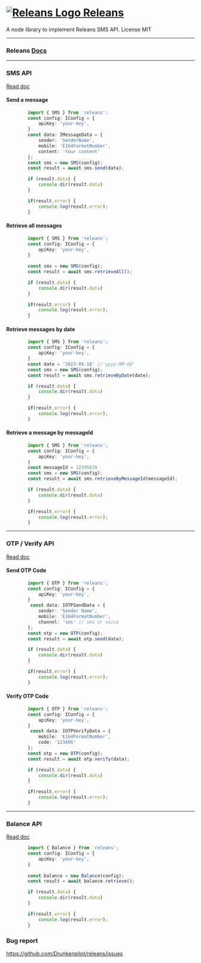 # [![Releans Logo](https://releans.com/img/logos/logo-57.png) Releans](https://releans.com/)
A node library to implement Releans SMS API.
License MIT

***

### Releans [Docs](https://docs.releans.com/)

***

### SMS API
[Read doc](https://docs.releans.com/sms-api)
#### Send a message
```typescript
        import { SMS } from 'releans';
        const config: IConfig = {
            apiKey: 'your-key',
        }
        const data: IMessageData = {
            sender: 'SenderName',
            mobile: 'E164FormatNumber',
            content: 'Your content'
        };
        const sms = new SMS(config);
        const result = await sms.send(data);

        if (result.data) {
            console.dir(result.data)
        }

        if(result.error) {
            console.log(result.error);
        }
```
#### Retrieve all messages
```typescript
        import { SMS } from 'releans';
        const config: IConfig = {
            apiKey: 'your-key',
        }
 
        const sms = new SMS(config);
        const result = await sms.retrieveAll();

        if (result.data) {
            console.dir(result.data)
        }

        if(result.error) {
            console.log(result.error);
        }
```

#### Retrieve messages by date
```typescript
        import { SMS } from 'releans';
        const config: IConfig = {
            apiKey: 'your-key',
        }
        const date = '2023-05-16' //'yyyy-MM-dd'
        const sms = new SMS(config);
        const result = await sms.retrieveByDate(date);

        if (result.data) {
            console.dir(result.data)
        }

        if(result.error) {
            console.log(result.error);
        }
```

#### Retrieve a message by messageId
```typescript
        import { SMS } from 'releans';
        const config: IConfig = {
            apiKey: 'your-key',
        }
        const messageId = 12345678
        const sms = new SMS(config);
        const result = await sms.retrieveByMessageId(messageId);

        if (result.data) {
            console.dir(result.data)
        }

        if(result.error) {
            console.log(result.error);
        }
```

***

### OTP / Verify API
[Read doc](https://docs.releans.com/verify)
#### Send OTP Code
```typescript
        import { OTP } from 'releans';
        const config: IConfig = {
            apiKey: 'your-key',
        }
         const data: IOTPSendData = {
            sender: 'Sender Name',
            mobile: 'E164FormatNumber',
            channel: 'sms' // sms or voice
        };
        const otp = new OTP(config);
        const result = await otp.send(data);

        if (result.data) {
            console.dir(result.data)
        }

        if(result.error) {
            console.log(result.error);
        }
```
#### Verify OTP Code
```typescript
        import { OTP } from 'releans';
        const config: IConfig = {
            apiKey: 'your-key',
        }
         const data: IOTPVerifyData = {
            mobile: 'E164FormatNumber',
            code: '123456'
        };
        const otp = new OTP(config);
        const result = await otp.verify(data);

        if (result.data) {
            console.dir(result.data)
        }

        if(result.error) {
            console.log(result.error);
        }
```

***

### Balance API
[Read doc](https://docs.releans.com/balance)
```typescript
        import { Balance } from 'releans';
        const config: IConfig = {
            apiKey: 'your-key',
        }
 
        const balance = new Balance(config);
        const result = await balance.retrieve();

        if (result.data) {
            console.dir(result.data)
        }

        if(result.error) {
            console.log(result.error);
        }
```

### Bug report
<https://github.com/Drunkenpilot/releans/issues>
